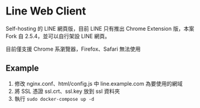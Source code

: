 # Line Web Client

Self-hosting 的 LINE 網頁版，目前 LINE 只有推出 Chrome Extension 版，本案 Fork 自 2.5.4，並可以自行架設 LINE 網頁。

目前僅支援 Chrome 系瀏覽器，Firefox、Safari 無法使用

## Example
1. 修改 nginx.conf、html/config.js 中 line.example.com 為要使用的網域
2. 將 SSL 憑證 ssl.crt、ssl.key 放到 ssl 資料夾
3. 執行 `sudo docker-compose up -d `
